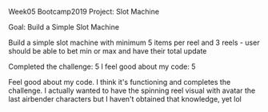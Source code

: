 Week05 Bootcamp2019 Project: Slot Machine

Goal: Build a Simple Slot Machine

Build a simple slot machine with minimum 5 items per reel and 3 reels - user should be able to bet min or max and have their total update

Completed the challenge: 5 I feel good about my code: 5

Feel good about my code. I think it's functioning and completes the challenge. I actually wanted to have the spinning reel visual with avatar the last airbender characters but I haven't obtained that knowledge, yet lol
